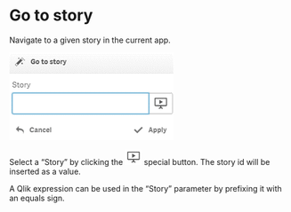 # Go to story

Navigate to a given story in the current app.

![](../.gitbook/assets/image%20%2862%29.png)

Select a “Story” by clicking the ![](../.gitbook/assets/image%20%28145%29.png) special button. The story id will be inserted as a value.

A Qlik expression can be used in the “Story” parameter by prefixing it with an equals sign.

